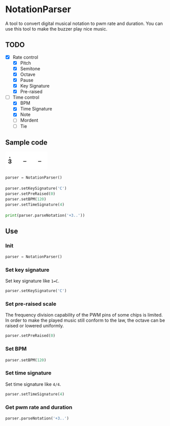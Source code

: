 # NotationParser

A tool to convert digital musical notation to pwm rate and duration. You can use this tool to make the buzzer play nice music.

## TODO

- [x] Rate control
  - [x] Pitch
  - [x] Semitone
  - [x] Octave
  - [x] Pause
  - [x] Key Signature
  - [x] Pre-raised
- [ ] Time control
  - [x] BPM
  - [x] Time Signature
  - [x] Note
  - [ ] Mordent
  - [ ] Tie

## Sample code

![](../assets/Snipaste_2022-06-02_10-42-26.jpg)

``` python
parser = NotationParser()

parser.setKeySignature('C')
parser.setPreRaised(0)
parser.setBPM(120)
parser.setTimeSignature(4)

print(parser.parseNotation('+3..'))
```

## Use

### Init

``` python
parser = NotationParser()
```

### Set key signature

Set key signature like `1=C`.

``` python
parser.setKeySignature('C')
```

### Set pre-raised scale

The frequency division capability of the PWM pins of some chips is limited. In order to make the played music still conform to the law, the octave can be raised or lowered uniformly.

``` python
parser.setPreRaised(0)
```

### Set BPM

``` python
parser.setBPM(120)
```

### Set time signature

Set time signature like `4/4`.

``` python
parser.setTimeSignature(4)
```

### Get pwm rate and duration

``` python
parser.parseNotation('+3..')
```